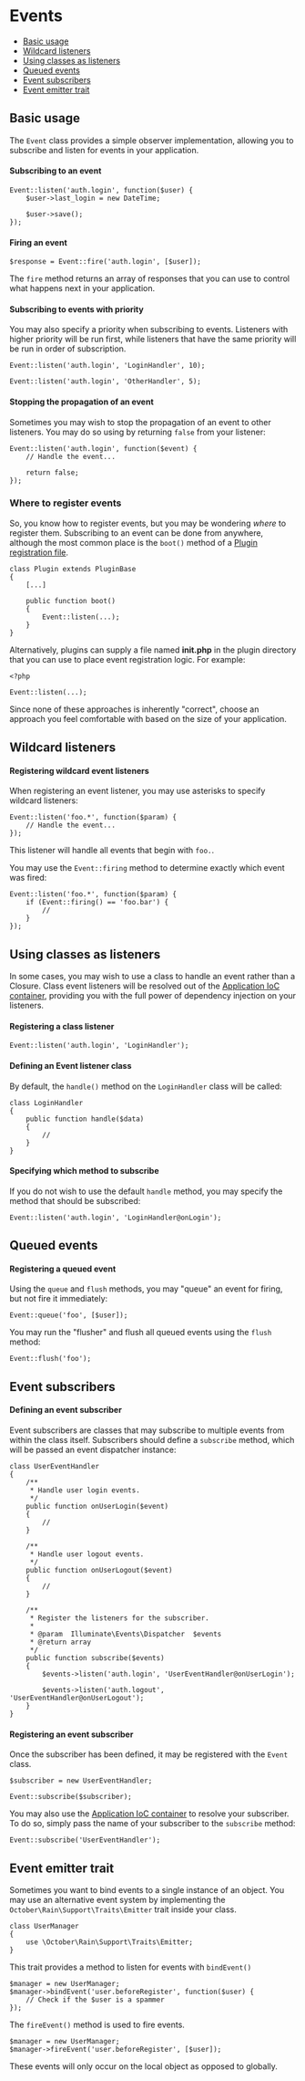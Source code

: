 # Events

- [Basic usage](#basic-usage)
- [Wildcard listeners](#wildcard-listeners)
- [Using classes as listeners](#using-classes-as-listeners)
- [Queued events](#queued-events)
- [Event subscribers](#event-subscribers)
- [Event emitter trait](#event-emitter-trait)

<a name="basic-usage"></a>
## Basic usage

The `Event` class provides a simple observer implementation, allowing you to subscribe and listen for events in your application.

#### Subscribing to an event

    Event::listen('auth.login', function($user) {
        $user->last_login = new DateTime;

        $user->save();
    });

#### Firing an event

    $response = Event::fire('auth.login', [$user]);

The `fire` method returns an array of responses that you can use to control what happens next in your application.

#### Subscribing to events with priority

You may also specify a priority when subscribing to events. Listeners with higher priority will be run first, while listeners that have the same priority will be run in order of subscription.

    Event::listen('auth.login', 'LoginHandler', 10);

    Event::listen('auth.login', 'OtherHandler', 5);

#### Stopping the propagation of an event

Sometimes you may wish to stop the propagation of an event to other listeners. You may do so using by returning `false` from your listener:

    Event::listen('auth.login', function($event) {
        // Handle the event...

        return false;
    });

### Where to register events

So, you know how to register events, but you may be wondering _where_ to register them. Subscribing to an event can be done from anywhere, although the most common place is the `boot()` method of a [Plugin registration file](../plugin/registration#registration-methods).

    class Plugin extends PluginBase
    {
        [...]

        public function boot()
        {
            Event::listen(...);
        }
    }

Alternatively, plugins can supply a file named **init.php** in the plugin directory that you can use to place event registration logic. For example:

    <?php

    Event::listen(...);

Since none of these approaches is inherently "correct", choose an approach you feel comfortable with based on the size of your application.

<a name="wildcard-listeners"></a>
## Wildcard listeners

#### Registering wildcard event listeners

When registering an event listener, you may use asterisks to specify wildcard listeners:

    Event::listen('foo.*', function($param) {
        // Handle the event...
    });

This listener will handle all events that begin with `foo.`.

You may use the `Event::firing` method to determine exactly which event was fired:

    Event::listen('foo.*', function($param) {
        if (Event::firing() == 'foo.bar') {
            //
        }
    });

<a name="using-classes-as-listeners"></a>
## Using classes as listeners

In some cases, you may wish to use a class to handle an event rather than a Closure. Class event listeners will be resolved out of the [Application IoC container](application), providing you with the full power of dependency injection on your listeners.

#### Registering a class listener

    Event::listen('auth.login', 'LoginHandler');

#### Defining an Event listener class

By default, the `handle()` method on the `LoginHandler` class will be called:

    class LoginHandler
    {
        public function handle($data)
        {
            //
        }
    }

#### Specifying which method to subscribe

If you do not wish to use the default `handle` method, you may specify the method that should be subscribed:

    Event::listen('auth.login', 'LoginHandler@onLogin');

<a name="queued-events"></a>
## Queued events

#### Registering a queued event

Using the `queue` and `flush` methods, you may "queue" an event for firing, but not fire it immediately:

    Event::queue('foo', [$user]);

You may run the "flusher" and flush all queued events using the `flush` method:

    Event::flush('foo');

<a name="event-subscribers"></a>
## Event subscribers

#### Defining an event subscriber

Event subscribers are classes that may subscribe to multiple events from within the class itself. Subscribers should define a `subscribe` method, which will be passed an event dispatcher instance:

    class UserEventHandler
    {
        /**
         * Handle user login events.
         */
        public function onUserLogin($event)
        {
            //
        }

        /**
         * Handle user logout events.
         */
        public function onUserLogout($event)
        {
            //
        }

        /**
         * Register the listeners for the subscriber.
         *
         * @param  Illuminate\Events\Dispatcher  $events
         * @return array
         */
        public function subscribe($events)
        {
            $events->listen('auth.login', 'UserEventHandler@onUserLogin');

            $events->listen('auth.logout', 'UserEventHandler@onUserLogout');
        }
    }

#### Registering an event subscriber

Once the subscriber has been defined, it may be registered with the `Event` class.

    $subscriber = new UserEventHandler;

    Event::subscribe($subscriber);

You may also use the [Application IoC container](application) to resolve your subscriber. To do so, simply pass the name of your subscriber to the `subscribe` method:

    Event::subscribe('UserEventHandler');

<a name="event-emitter-trait"></a>
## Event emitter trait

Sometimes you want to bind events to a single instance of an object. You may use an alternative event system by implementing the `October\Rain\Support\Traits\Emitter` trait inside your class.

    class UserManager
    {
        use \October\Rain\Support\Traits\Emitter;
    }

This trait provides a method to listen for events with `bindEvent()`

    $manager = new UserManager;
    $manager->bindEvent('user.beforeRegister', function($user) {
        // Check if the $user is a spammer
    });

The `fireEvent()` method is used to fire events.

    $manager = new UserManager;
    $manager->fireEvent('user.beforeRegister', [$user]);

These events will only occur on the local object as opposed to globally.
